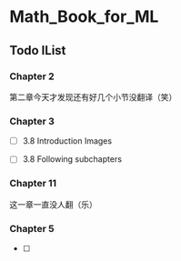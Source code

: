 ﻿# Math_Book_for_ML

## Todo lList

### Chapter 2
第二章今天才发现还有好几个小节没翻译（笑）

### Chapter 3

- [ ] 3.8 Introduction Images
- [ ] 3.8 Following subchapters


### Chapter 11
这一章一直没人翻（乐）

### Chapter 5

- [ ] 
